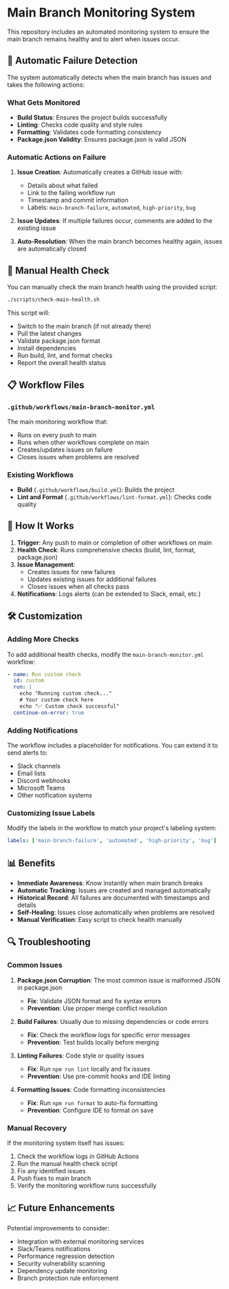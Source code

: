 # Main Branch Monitoring System

This repository includes an automated monitoring system to ensure the main branch remains healthy and to alert when issues occur.

## 🚨 Automatic Failure Detection

The system automatically detects when the main branch has issues and takes the following actions:

### What Gets Monitored
- **Build Status**: Ensures the project builds successfully
- **Linting**: Checks code quality and style rules
- **Formatting**: Validates code formatting consistency
- **Package.json Validity**: Ensures package.json is valid JSON

### Automatic Actions on Failure
1. **Issue Creation**: Automatically creates a GitHub issue with:
   - Details about what failed
   - Link to the failing workflow run
   - Timestamp and commit information
   - Labels: `main-branch-failure`, `automated`, `high-priority`, `bug`

2. **Issue Updates**: If multiple failures occur, comments are added to the existing issue

3. **Auto-Resolution**: When the main branch becomes healthy again, issues are automatically closed

## 🔧 Manual Health Check

You can manually check the main branch health using the provided script:

```bash
./scripts/check-main-health.sh
```

This script will:
- Switch to the main branch (if not already there)
- Pull the latest changes
- Validate package.json format
- Install dependencies
- Run build, lint, and format checks
- Report the overall health status

## 📋 Workflow Files

### `.github/workflows/main-branch-monitor.yml`
The main monitoring workflow that:
- Runs on every push to main
- Runs when other workflows complete on main
- Creates/updates issues on failure
- Closes issues when problems are resolved

### Existing Workflows
- **Build** (`.github/workflows/build.yml`): Builds the project
- **Lint and Format** (`.github/workflows/lint-format.yml`): Checks code quality

## 🚀 How It Works

1. **Trigger**: Any push to main or completion of other workflows on main
2. **Health Check**: Runs comprehensive checks (build, lint, format, package.json)
3. **Issue Management**: 
   - Creates issues for new failures
   - Updates existing issues for additional failures
   - Closes issues when all checks pass
4. **Notifications**: Logs alerts (can be extended to Slack, email, etc.)

## 🛠️ Customization

### Adding More Checks
To add additional health checks, modify the `main-branch-monitor.yml` workflow:

```yaml
- name: Run custom check
  id: custom
  run: |
    echo "Running custom check..."
    # Your custom check here
    echo "✅ Custom check successful"
  continue-on-error: true
```

### Adding Notifications
The workflow includes a placeholder for notifications. You can extend it to send alerts to:
- Slack channels
- Email lists
- Discord webhooks
- Microsoft Teams
- Other notification systems

### Customizing Issue Labels
Modify the labels in the workflow to match your project's labeling system:

```yaml
labels: ['main-branch-failure', 'automated', 'high-priority', 'bug']
```

## 📊 Benefits

- **Immediate Awareness**: Know instantly when main branch breaks
- **Automatic Tracking**: Issues are created and managed automatically
- **Historical Record**: All failures are documented with timestamps and details
- **Self-Healing**: Issues close automatically when problems are resolved
- **Manual Verification**: Easy script to check health manually

## 🔍 Troubleshooting

### Common Issues

1. **Package.json Corruption**: The most common issue is malformed JSON in package.json
   - **Fix**: Validate JSON format and fix syntax errors
   - **Prevention**: Use proper merge conflict resolution

2. **Build Failures**: Usually due to missing dependencies or code errors
   - **Fix**: Check the workflow logs for specific error messages
   - **Prevention**: Test builds locally before merging

3. **Linting Failures**: Code style or quality issues
   - **Fix**: Run `npm run lint` locally and fix issues
   - **Prevention**: Use pre-commit hooks and IDE linting

4. **Formatting Issues**: Code formatting inconsistencies
   - **Fix**: Run `npm run format` to auto-fix formatting
   - **Prevention**: Configure IDE to format on save

### Manual Recovery

If the monitoring system itself has issues:

1. Check the workflow logs in GitHub Actions
2. Run the manual health check script
3. Fix any identified issues
4. Push fixes to main branch
5. Verify the monitoring workflow runs successfully

## 📈 Future Enhancements

Potential improvements to consider:
- Integration with external monitoring services
- Slack/Teams notifications
- Performance regression detection
- Security vulnerability scanning
- Dependency update monitoring
- Branch protection rule enforcement
